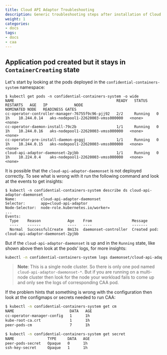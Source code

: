 ```yaml
---
title: Cloud API Adaptor Troubleshooting
description: Generic troubleshooting steps after installation of Cloud API Adaptor
weight: 1
categories:
- docs
tags:
- docs
- caa
---
```


## Application pod created but it stays in `ContainerCreating` state

Let's start by looking at the pods deployed in the `confidential-containers-system` namespace:

```console
$ kubectl get pods -n confidential-containers-system -o wide
NAME                                              READY   STATUS    RESTARTS   AGE   IP            NODE                                NOMINATED NODE   READINESS GATES
cc-operator-controller-manager-76755f9c96-pjj92   2/2     Running   0          1h    10.244.0.14   aks-nodepool1-22620003-vmss000000   <none>           <none>
cc-operator-daemon-install-79c2b                  1/1     Running   0          1h    10.244.0.16   aks-nodepool1-22620003-vmss000000   <none>           <none>
cc-operator-pre-install-daemon-gsggj              1/1     Running   0          1h    10.244.0.15   aks-nodepool1-22620003-vmss000000   <none>           <none>
cloud-api-adaptor-daemonset-2pjbb                 1/1     Running   0          1h    10.224.0.4    aks-nodepool1-22620003-vmss000000   <none>           <none>
```

It is possible that the `cloud-api-adaptor-daemonset` is not deployed correctly. To see what is wrong with it run the following command and look at the events to get insights:

```console
$ kubectl -n confidential-containers-system describe ds cloud-api-adaptor-daemonset
Name:           cloud-api-adaptor-daemonset
Selector:       app=cloud-api-adaptor
Node-Selector:  node-role.kubernetes.io/worker=
...
Events:
  Type    Reason            Age    From                  Message
  ----    ------            ----   ----                  -------
  Normal  SuccessfulCreate  8m13s  daemonset-controller  Created pod: cloud-api-adaptor-daemonset-2pjbb
```

But if the `cloud-api-adaptor-daemonset` is up and in the `Running` state, like shown above then look at the pods' logs, for more insights:

```bash
kubectl -n confidential-containers-system logs daemonset/cloud-api-adaptor-daemonset
```

> **Note**: This is a single node cluster. So there is only one pod named `cloud-api-adaptor-daemonset-*`. But if you are running on a multi-node cluster then look for the node your workload fails to come up and only see the logs of corresponding CAA pod.

If the problem hints that something is wrong with the configuration then look at the configmaps or secrets needed to run CAA:

```bash
$ kubectl -n confidential-containers-system get cm
NAME                         DATA   AGE
cc-operator-manager-config   1      1h
kube-root-ca.crt             1      1h
peer-pods-cm                 7      1h
```

```bash
$ kubectl -n confidential-containers-system get secret
NAME               TYPE     DATA   AGE
peer-pods-secret   Opaque   0      1h
ssh-key-secret     Opaque   1      1h
```
